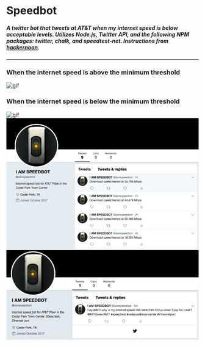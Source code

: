 # Speedbot
##### A twitter bot that tweets at AT&T when my internet speed is below acceptable levels.  Utilizes Node.js, Twitter API, and the following NPM packages: twitter, chalk, and speedtest-net. Instructions from [hackernoon](https://hackernoon.com/create-a-simple-twitter-bot-with-node-js-5b14eb006c08).
---
### When the internet speed is **above** the minimum threshold
![gif](./images/speedAbovePar.gif)

### When the internet speed is **below** the minimum threshold
![gif](./images/speedBelowPar.gif)
![screenshot](./images/twitterScreenshot.png)
![screenshot](./images/twitterScreenshot2.png)
